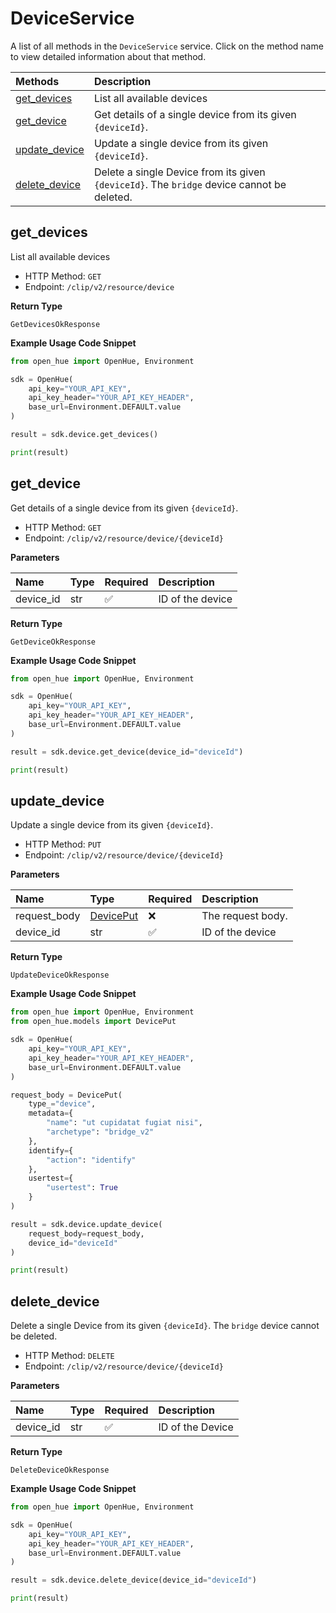 # DeviceService

A list of all methods in the `DeviceService` service. Click on the method name to view detailed information about that method.

| Methods                         | Description                                                                                |
| :------------------------------ | :----------------------------------------------------------------------------------------- |
| [get_devices](#get_devices)     | List all available devices                                                                 |
| [get_device](#get_device)       | Get details of a single device from its given `{deviceId}`.                                |
| [update_device](#update_device) | Update a single device from its given `{deviceId}`.                                        |
| [delete_device](#delete_device) | Delete a single Device from its given `{deviceId}`. The `bridge` device cannot be deleted. |

## get_devices

List all available devices

- HTTP Method: `GET`
- Endpoint: `/clip/v2/resource/device`

**Return Type**

`GetDevicesOkResponse`

**Example Usage Code Snippet**

```python
from open_hue import OpenHue, Environment

sdk = OpenHue(
    api_key="YOUR_API_KEY",
    api_key_header="YOUR_API_KEY_HEADER",
    base_url=Environment.DEFAULT.value
)

result = sdk.device.get_devices()

print(result)
```

## get_device

Get details of a single device from its given `{deviceId}`.

- HTTP Method: `GET`
- Endpoint: `/clip/v2/resource/device/{deviceId}`

**Parameters**

| Name      | Type | Required | Description      |
| :-------- | :--- | :------- | :--------------- |
| device_id | str  | ✅       | ID of the device |

**Return Type**

`GetDeviceOkResponse`

**Example Usage Code Snippet**

```python
from open_hue import OpenHue, Environment

sdk = OpenHue(
    api_key="YOUR_API_KEY",
    api_key_header="YOUR_API_KEY_HEADER",
    base_url=Environment.DEFAULT.value
)

result = sdk.device.get_device(device_id="deviceId")

print(result)
```

## update_device

Update a single device from its given `{deviceId}`.

- HTTP Method: `PUT`
- Endpoint: `/clip/v2/resource/device/{deviceId}`

**Parameters**

| Name         | Type                                | Required | Description       |
| :----------- | :---------------------------------- | :------- | :---------------- |
| request_body | [DevicePut](../models/DevicePut.md) | ❌       | The request body. |
| device_id    | str                                 | ✅       | ID of the device  |

**Return Type**

`UpdateDeviceOkResponse`

**Example Usage Code Snippet**

```python
from open_hue import OpenHue, Environment
from open_hue.models import DevicePut

sdk = OpenHue(
    api_key="YOUR_API_KEY",
    api_key_header="YOUR_API_KEY_HEADER",
    base_url=Environment.DEFAULT.value
)

request_body = DevicePut(
    type_="device",
    metadata={
        "name": "ut cupidatat fugiat nisi",
        "archetype": "bridge_v2"
    },
    identify={
        "action": "identify"
    },
    usertest={
        "usertest": True
    }
)

result = sdk.device.update_device(
    request_body=request_body,
    device_id="deviceId"
)

print(result)
```

## delete_device

Delete a single Device from its given `{deviceId}`. The `bridge` device cannot be deleted.

- HTTP Method: `DELETE`
- Endpoint: `/clip/v2/resource/device/{deviceId}`

**Parameters**

| Name      | Type | Required | Description      |
| :-------- | :--- | :------- | :--------------- |
| device_id | str  | ✅       | ID of the Device |

**Return Type**

`DeleteDeviceOkResponse`

**Example Usage Code Snippet**

```python
from open_hue import OpenHue, Environment

sdk = OpenHue(
    api_key="YOUR_API_KEY",
    api_key_header="YOUR_API_KEY_HEADER",
    base_url=Environment.DEFAULT.value
)

result = sdk.device.delete_device(device_id="deviceId")

print(result)
```

<!-- This file was generated by liblab | https://liblab.com/ -->
